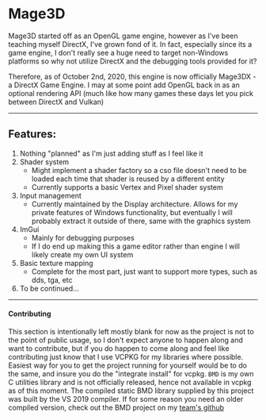# Mage3D
Mage3D started off as an OpenGL game engine, however as I've been teaching myself DirectX, I've grown fond of it. In fact, especially since its a game engine, I don't really see a huge need to target non-Windows platforms so why not utilize DirectX and the debugging tools provided for it?

Therefore, as of October 2nd, 2020, this engine is now officially Mage3DX - a DirectX Game Engine.
I may at some point add OpenGL back in as an optional rendering API (much like how many games these days let you pick between DirectX and Vulkan)

--------------

## Features:
1. Nothing "planned" as I'm just adding stuff as I feel like it
2. Shader system
   - Might implement a shader factory so a cso file doesn't need to be loaded each time that shader is reused by a different entity
   - Currently supports a basic Vertex and Pixel shader system
3. Input management
   - Currently maintained by the Display architecture. Allows for my private features of Windows functionality, but eventually I will probably extract it outside of there, same with the graphics system
4. ImGui
   - Mainly for debugging purposes
   - If I do end up making this a game editor rather than engine I will likely create my own UI system
5. Basic texture mapping
   - Complete for the most part, just want to support more types, such as dds, tga, etc
6. To be continued...


-------------------

#### Contributing
This section is intentionally left mostly blank for now as the project is not to the point of public usage, so I don't expect anyone to happen along and want to contribute, but if you do happen to come along and feel like contributing just know that I use VCPKG for my libraries where possible. Easiest way for you to get the project running for yourself would be to do the same, and insure you do the "integrate install" for vcpkg. `BMD` is my own C utilities library and is not officially released, hence not available in vcpkg as of this moment. The compiled static BMD library supplied by this project was built by the VS 2019 compiler. If for some reason you need an older compiled version, check out the BMD project on my [team's github](https://github.com/Blue-Moon-Development/BMD)